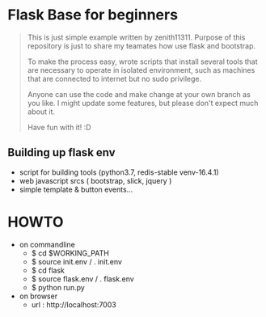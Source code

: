 # Flask Base for beginners

>  This is just simple example written by zenith11311.
>  Purpose of this repository is just to share my teamates
>  how use flask and bootstrap.
>
>  To make the process easy, wrote scripts that install several tools
>  that are necessary to operate in isolated environment,
>  such as machines that are connected to internet but no sudo privilege.
>
>  Anyone can use the code and make change at your own branch as you like.
>  I might update some features, but please don't expect much about it.
>
>  Have fun with it! :D

## Building up flask env
* script for building tools (python3.7, redis-stable venv-16.4.1)
* web javascript srcs ( bootstrap, slick, jquery )
* simple template & button events...

# HOWTO
* on commandline
  * $ cd $WORKING_PATH
  * $ source init.env / . init.env
  * $ cd flask
  * $ source flask.env / . flask.env
  * $ python run.py
* on browser
  * url : http://localhost:7003
